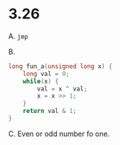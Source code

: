 # 3.26

A. `jmp`

B.

```cpp
long fun_a(unsigned long x) {
    long val = 0;
    while(x) {
        val = x ^ val;
        x = x >> 1;
    }
    return val & 1;
}
```

C. Even or odd number fo one.
